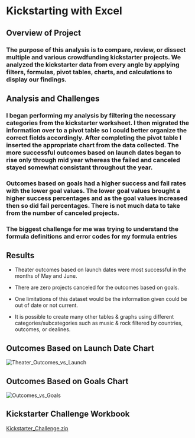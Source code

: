 # Kickstarting with Excel

## Overview of Project

### The purpose of this analysis is to compare, review, or dissect multiple and various crowdfunding kickstarter projects. We analyzed the kickstarter data from every angle by applying filters, formulas, pivot tables, charts, and calculations to display our findings.

## Analysis and Challenges

### I began performing my analysis by filtering the necessary categories from the kickstarter worksheet. I then migrated the information over to a pivot table so I could better organize the correct fields accordingly. After completing the pivot table I inserted the appropriate chart from the data collected. The more successful outcomes based on launch dates began to rise only through mid year whereas the failed and canceled stayed somewhat consistant throughout the year.

### Outcomes based on goals had a higher success and fail rates with the lower goal values. The lower goal values brought a higher success percentages and as the goal values increased then so did fail percentages. There is not much data to take from the number of canceled projects.

### The biggest challenge for me was trying to understand the formula definitions and error codes for my formula entries

## Results

- Theater outcomes based on launch dates were most successful in the months of May and June.

- There are zero projects canceled for the outcomes based on goals. 

- One limitations of this dataset would be the information given could be out of date or not current.

- It is possible to create many other tables & graphs using different categories/subcategories such as music & rock filtered by countries, outcomes, or dealines.

## Outcomes Based on Launch Date Chart
![Theater_Outcomes_vs_Launch](https://user-images.githubusercontent.com/118647523/205818017-e98a31cf-af8c-4b5d-b723-23bdfefdd4a1.png)

## Outcomes Based on Goals Chart
![Outcomes_vs_Goals](https://user-images.githubusercontent.com/118647523/205818147-b4536ef9-a0df-42be-9a63-b0a1d5e49788.png)

## Kickstarter Challenge Workbook
[Kickstarter_Challenge.zip](https://github.com/hheng9/kickstarter-analysis/files/10162626/Kickstarter_Challenge.zip)

